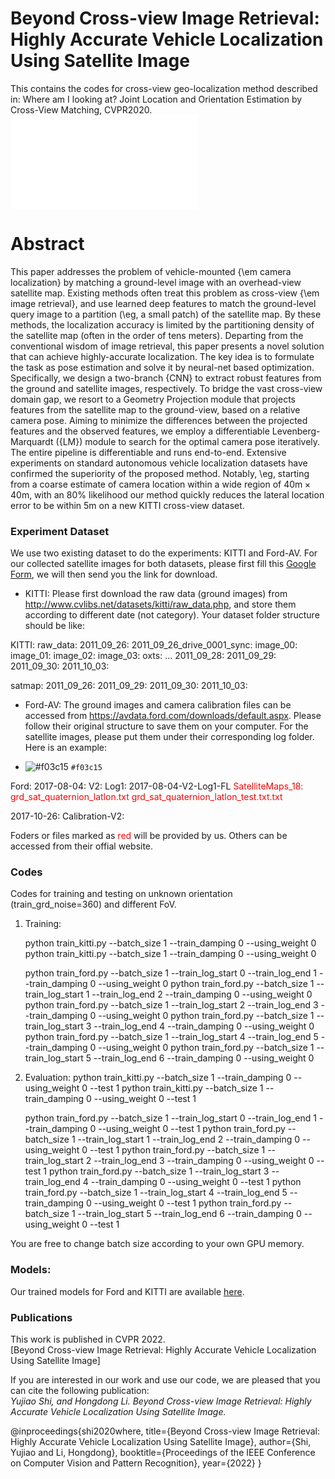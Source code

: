 # Beyond Cross-view Image Retrieval: Highly Accurate Vehicle Localization Using Satellite Image

This contains the codes for cross-view geo-localization method described in: Where am I looking at? Joint Location and Orientation Estimation by Cross-View Matching, CVPR2020. 
![alt text](./Framework.pdf)

# Abstract
This paper addresses the problem of vehicle-mounted {\em camera localization} by matching a ground-level image with an overhead-view satellite map.  Existing methods often treat this problem as cross-view {\em image retrieval}, and use learned deep features to match the ground-level query image to a partition (\eg, a small patch) of the satellite map. By these methods, the localization accuracy is limited by the partitioning density of the satellite map (often in the order of tens meters).  Departing from the conventional wisdom of image retrieval, this paper presents a novel solution that can achieve highly-accurate localization. The key idea is to formulate the task as pose estimation and solve it by neural-net based optimization. Specifically, we design a two-branch {CNN} to extract robust features from the ground and satellite images, respectively. To bridge the vast cross-view domain gap, we resort to a Geometry Projection module that projects features from the satellite map to the ground-view, based on a relative camera pose. Aiming to minimize the differences between the projected features and the observed features, we employ a differentiable Levenberg-Marquardt ({LM}) module to search for the optimal camera pose iteratively. The entire pipeline is differentiable and runs end-to-end. 
Extensive experiments on standard autonomous vehicle localization datasets have confirmed the superiority of the proposed method. Notably, \eg, starting from a coarse estimate of camera location within a wide region of $40\text{m}\times40\text{m}$, with an 80\% likelihood our method quickly reduces the lateral location error to be within $5\text{m}$ on a new KITTI cross-view dataset.
### Experiment Dataset
We use two existing dataset to do the experiments: KITTI and Ford-AV. For our collected satellite images for both datasets, please first fill this [Google Form](https://forms.gle/Bm8jNLiUxFeQejix7), we will then send you the link for download. 

- KITTI: Please first download the raw data (ground images) from http://www.cvlibs.net/datasets/kitti/raw_data.php, and store them according to different date (not category). 
Your dataset folder structure should be like: 

KITTI:
  raw_data:
    2011_09_26:
      2011_09_26_drive_0001_sync:
        image_00:
	image_01:
	image_02:
	image_03:
	oxts:
      ...
    2011_09_28:
    2011_09_29:
    2011_09_30:
    2011_10_03:
  
  satmap:
    2011_09_26:
    2011_09_29:
    2011_09_30:
    2011_10_03:

- Ford-AV: The ground images and camera calibration files can be accessed from https://avdata.ford.com/downloads/default.aspx. Please follow their original structure to save them on your computer. For the satellite images, please put them under their corresponding log folder. Here is an example:

- ![#f03c15](https://via.placeholder.com/15/f03c15/000000?text=+) `#f03c15`


Ford:
  2017-08-04:
    V2:
      Log1:
        2017-08-04-V2-Log1-FL
        <span style="color:red">SatelliteMaps_18:</span>
        <span style="color:red">grd_sat_quaternion_latlon.txt</span>
        <span style="color:red">grd_sat_quaternion_latlon_test.txt.txt</span>

  2017-10-26:
  Calibration-V2:

Foders or files marked as <span style="color:red">red</span> will be provided by us. Others can be accessed from their offial website. 
      


### Codes
Codes for training and testing on unknown orientation (train_grd_noise=360) and different FoV.

1. Training:

    python train_kitti.py --batch_size 1 --train_damping 0 --using_weight 0
    python train_kitti.py --batch_size 1 --train_damping 0 --using_weight 0

    python train_ford.py --batch_size 1 --train_log_start 0 --train_log_end 1 --train_damping 0 --using_weight 0
    python train_ford.py --batch_size 1 --train_log_start 1 --train_log_end 2 --train_damping 0 --using_weight 0
    python train_ford.py --batch_size 1 --train_log_start 2 --train_log_end 3 --train_damping 0 --using_weight 0
    python train_ford.py --batch_size 1 --train_log_start 3 --train_log_end 4 --train_damping 0 --using_weight 0
    python train_ford.py --batch_size 1 --train_log_start 4 --train_log_end 5 --train_damping 0 --using_weight 0
    python train_ford.py --batch_size 1 --train_log_start 5 --train_log_end 6 --train_damping 0 --using_weight 0

2. Evaluation:
    python train_kitti.py --batch_size 1 --train_damping 0 --using_weight 0 --test 1
    python train_kitti.py --batch_size 1 --train_damping 0 --using_weight 0 --test 1
    
    python train_ford.py --batch_size 1 --train_log_start 0 --train_log_end 1 --train_damping 0 --using_weight 0 --test 1
    python train_ford.py --batch_size 1 --train_log_start 1 --train_log_end 2 --train_damping 0 --using_weight 0 --test 1
    python train_ford.py --batch_size 1 --train_log_start 2 --train_log_end 3 --train_damping 0 --using_weight 0 --test 1
    python train_ford.py --batch_size 1 --train_log_start 3 --train_log_end 4 --train_damping 0 --using_weight 0 --test 1
    python train_ford.py --batch_size 1 --train_log_start 4 --train_log_end 5 --train_damping 0 --using_weight 0 --test 1
    python train_ford.py --batch_size 1 --train_log_start 5 --train_log_end 6 --train_damping 0 --using_weight 0 --test 1

You are free to change batch size according to your own GPU memory. 

### Models:
Our trained models for Ford and KITTI are available [here](https://anu365-my.sharepoint.com/:f:/g/personal/u6293587_anu_edu_au/Ev7HAgSDze5LhvRWfcM4AgEBJiSr6W0GuTEEfdhWHG_gSQ?e=vNtwCJ). 



### Publications
This work is published in CVPR 2022.  
[Beyond Cross-view Image Retrieval: Highly Accurate Vehicle Localization Using Satellite Image]

If you are interested in our work and use our code, we are pleased that you can cite the following publication:  
*Yujiao Shi, and Hongdong Li. Beyond Cross-view Image Retrieval: Highly Accurate Vehicle Localization Using Satellite Image.*

@inproceedings{shi2020where,
  title={Beyond Cross-view Image Retrieval: Highly Accurate Vehicle Localization Using Satellite Image},
  author={Shi, Yujiao and Li, Hongdong},
  booktitle={Proceedings of the IEEE Conference on Computer Vision and Pattern Recognition},
  year={2022}
}

